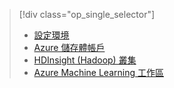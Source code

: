 > [!div class="op_single_selector"]
> * [設定環境](../articles/machine-learning/team-data-science-process/environment-setup.md)
> * [Azure 儲存體帳戶](../articles/storage/common/storage-quickstart-create-account.md)
> * [HDInsight (Hadoop) 叢集](../articles/machine-learning/team-data-science-process/customize-hadoop-cluster.md)
> * [Azure Machine Learning 工作區](../articles/machine-learning/studio/create-workspace.md)
> 
> 

